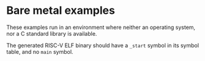 # Bare metal examples

These examples run in an environment where neither an operating system, nor a C standard library is available.

The generated RISC-V ELF binary should have a `_start` symbol in its symbol table, and no `main` symbol.
